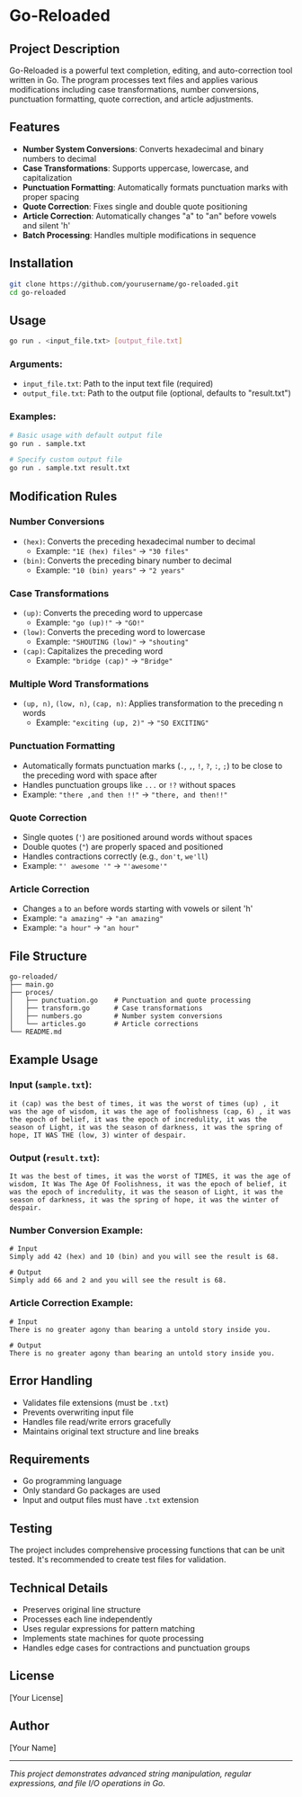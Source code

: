 # Go-Reloaded

## Project Description
Go-Reloaded is a powerful text completion, editing, and auto-correction tool written in Go. The program processes text files and applies various modifications including case transformations, number conversions, punctuation formatting, quote correction, and article adjustments.

## Features
- **Number System Conversions**: Converts hexadecimal and binary numbers to decimal
- **Case Transformations**: Supports uppercase, lowercase, and capitalization
- **Punctuation Formatting**: Automatically formats punctuation marks with proper spacing
- **Quote Correction**: Fixes single and double quote positioning
- **Article Correction**: Automatically changes "a" to "an" before vowels and silent 'h'
- **Batch Processing**: Handles multiple modifications in sequence

## Installation
```bash
git clone https://github.com/yourusername/go-reloaded.git
cd go-reloaded
```

## Usage
```bash
go run . <input_file.txt> [output_file.txt]
```

### Arguments:
- `input_file.txt`: Path to the input text file (required)
- `output_file.txt`: Path to the output file (optional, defaults to "result.txt")

### Examples:
```bash
# Basic usage with default output file
go run . sample.txt

# Specify custom output file
go run . sample.txt result.txt
```

## Modification Rules

### Number Conversions
- `(hex)`: Converts the preceding hexadecimal number to decimal
  - Example: `"1E (hex) files"` → `"30 files"`
- `(bin)`: Converts the preceding binary number to decimal
  - Example: `"10 (bin) years"` → `"2 years"`

### Case Transformations
- `(up)`: Converts the preceding word to uppercase
  - Example: `"go (up)!"` → `"GO!"`
- `(low)`: Converts the preceding word to lowercase
  - Example: `"SHOUTING (low)"` → `"shouting"`
- `(cap)`: Capitalizes the preceding word
  - Example: `"bridge (cap)"` → `"Bridge"`

### Multiple Word Transformations
- `(up, n)`, `(low, n)`, `(cap, n)`: Applies transformation to the preceding n words
  - Example: `"exciting (up, 2)"` → `"SO EXCITING"`

### Punctuation Formatting
- Automatically formats punctuation marks (`.`, `,`, `!`, `?`, `:`, `;`) to be close to the preceding word with space after
- Handles punctuation groups like `...` or `!?` without spaces
- Example: `"there ,and then !!"` → `"there, and then!!"`

### Quote Correction
- Single quotes (`'`) are positioned around words without spaces
- Double quotes (`"`) are properly spaced and positioned
- Handles contractions correctly (e.g., `don't`, `we'll`)
- Example: `"' awesome '"` → `"'awesome'"`

### Article Correction
- Changes `a` to `an` before words starting with vowels or silent 'h'
- Example: `"a amazing"` → `"an amazing"`
- Example: `"a hour"` → `"an hour"`

## File Structure
```
go-reloaded/
├── main.go
├── proces/
│   ├── punctuation.go    # Punctuation and quote processing
│   ├── transform.go      # Case transformations
│   ├── numbers.go        # Number system conversions
│   └── articles.go       # Article corrections
└── README.md
```

## Example Usage

### Input (`sample.txt`):
```
it (cap) was the best of times, it was the worst of times (up) , it was the age of wisdom, it was the age of foolishness (cap, 6) , it was the epoch of belief, it was the epoch of incredulity, it was the season of Light, it was the season of darkness, it was the spring of hope, IT WAS THE (low, 3) winter of despair.
```

### Output (`result.txt`):
```
It was the best of times, it was the worst of TIMES, it was the age of wisdom, It Was The Age Of Foolishness, it was the epoch of belief, it was the epoch of incredulity, it was the season of Light, it was the season of darkness, it was the spring of hope, it was the winter of despair.
```

### Number Conversion Example:
```
# Input
Simply add 42 (hex) and 10 (bin) and you will see the result is 68.

# Output
Simply add 66 and 2 and you will see the result is 68.
```

### Article Correction Example:
```
# Input
There is no greater agony than bearing a untold story inside you.

# Output
There is no greater agony than bearing an untold story inside you.
```

## Error Handling
- Validates file extensions (must be `.txt`)
- Prevents overwriting input file
- Handles file read/write errors gracefully
- Maintains original text structure and line breaks

## Requirements
- Go programming language
- Only standard Go packages are used
- Input and output files must have `.txt` extension

## Testing
The project includes comprehensive processing functions that can be unit tested. It's recommended to create test files for validation.

## Technical Details
- Preserves original line structure
- Processes each line independently
- Uses regular expressions for pattern matching
- Implements state machines for quote processing
- Handles edge cases for contractions and punctuation groups

## License
[Your License]

## Author
[Your Name]

---

*This project demonstrates advanced string manipulation, regular expressions, and file I/O operations in Go.*